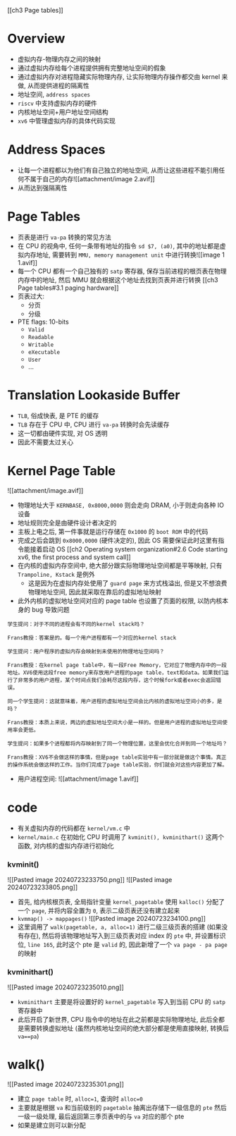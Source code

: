 [[ch3 Page tables]]

# Overview
- 虚拟内存-物理内存之间的映射
- 通过虚拟内存给每个进程提供拥有完整地址空间的假象
- 通过虚拟内存对进程隐藏实际物理内存, 让实际物理内存操作都交由 kernel 来做, 从而提供进程的隔离性
- 地址空间, `address spaces`
- `riscv` 中支持虚拟内存的硬件
- 内核地址空间+用户地址空间结构
- `xv6` 中管理虚拟内存的具体代码实现


# Address Spaces
- 让每一个进程都以为他们有自己独立的地址空间, 从而让这些进程不能引用任何不属于自己的内存![[attachment/image 2.avif]]
- 从而达到强隔离性


# Page Tables
- 页表是进行 `va-pa` 转换的常见方法
- 在 CPU 的视角中, 任何一条带有地址的指令 `sd $7, (a0)`, 其中的地址都是虚拟内存地址, 需要转到 ` MMU, memory management unit ` 中进行转换![[image 1 1.avif]]
- 每一个 CPU 都有一个自己独有的 `satp` 寄存器, 保存当前进程的根页表在物理内存中的地址, 然后 MMU 就会根据这个地址去找到页表并进行转换 [[ch3 Page tables#3.1 paging hardware]]
- 页表过大:
	- 分页
	- 分级
- PTE flags: 10-bits
	- `Valid`
	- `Readable`
	- `Writable`
	- `eXecutable`
	- `User`
	- ...

# Translation Lookaside Buffer
- `TLB`, 俗成快表, 是 PTE 的缓存
- `TLB` 存在于 CPU 中, CPU 进行 `va-pa` 转换时会先读缓存
- 这一切都由硬件实现, 对 OS 透明
- 因此不需要太过关心


# Kernel Page Table
![[attachment/image.avif]]
- 物理地址大于 `KERNBASE, 0x8000,0000` 则会走向 DRAM, 小于则走向各种 IO 设备
- 地址规则完全是由硬件设计者决定的
- 主板上电之后, 第一件事就是运行存储在 `0x1000` 的 `boot ROM` 中的代码
- 完成之后会跳到 `0x8000,0000` (硬件决定的), 因此 OS 需要保证此时这里有指令能接着启动 OS [[ch2 Operating system organization#2.6 Code starting xv6, the first process and system call]]
- 在内核的虚拟内存空间中, 绝大部分跟实际物理地址空间都是平等映射, 只有 `Trampoline, Kstack` 是例外
	- 这是因为在虚拟内存处使用了 `guard page` 来方式栈溢出, 但是又不想浪费物理地址空间, 因此就采取在靠后的虚拟地址映射
- 此外内核的虚拟地址空间对应的 page table 也设置了页面的权限, 以防内核本身的 bug 导致问题

```ad-faq
学生提问：对于不同的进程会有不同的kernel stack吗？

Frans教授：答案是的。每一个用户进程都有一个对应的kernel stack

学生提问：用户程序的虚拟内存会映射到未使用的物理地址空间吗？

Frans教授：在kernel page table中，有一段Free Memory，它对应了物理内存中的一段地址。XV6使用这段free memory来存放用户进程的page table，text和data。如果我们运行了非常多的用户进程，某个时间点我们会耗尽这段内存，这个时候fork或者exec会返回错误。

同一个学生提问：这就意味着，用户进程的虚拟地址空间会比内核的虚拟地址空间小的多，是吗？

Frans教授：本质上来说，两边的虚拟地址空间大小是一样的。但是用户进程的虚拟地址空间使用率会更低。

学生提问：如果多个进程都将内存映射到了同一个物理位置，这里会优化合并到同一个地址吗？

Frans教授：XV6不会做这样的事情，但是page table实验中有一部分就是做这个事情。真正的操作系统会做这样的工作。当你们完成了page table实验，你们就会对这些内容更加了解。
```

- 用户进程空间: ![[attachment/image 1.avif]]

# code
- 有关虚拟内存的代码都在 `kernel/vm.c` 中
- `kernel/main.c` 在初始化 CPU 时调用了 `kvminit(), kvminithart()` 这两个函数, 对内核的虚拟内存进行初始化


### kvminit()
![[Pasted image 20240723233750.png]]
![[Pasted image 20240723233805.png]]
- 首先, 给内核根页表, 全局指针变量 `kernel_pagetable` 使用 `kalloc()` 分配了一个 `page`, 并将内容全置为 `0`, 表示二级页表还没有建立起来
- `kvmmap() -> mappages()` ![[Pasted image 20240723234100.png]]
- 这里调用了 `walk(pagetable, a, alloc=1)` 进行二级三级页表的搭建 (如果没有存在), 然后将该物理地址写入到三级页表对应 index 的 `pte` 中, 并设置标识位, `line 165`, 此时这个 pte 是 `valid` 的, 因此新增了一个 `va page - pa page` 的映射


### kvminithart()
![[Pasted image 20240723235010.png]]
- `kvminithart` 主要是将设置好的 `kernel_pagetable` 写入到当前 CPU 的 `satp` 寄存器中
- 此后开启了新世界, CPU 指令中的地址在此之前都是实际物理地址, 此后全都是需要转换虚拟地址 (虽然内核地址空间的绝大部分都是使用直接映射, 转换后 `va==pa`)

# walk()
![[Pasted image 20240723235301.png]]
- 建立 `page table` 时, `alloc=1`, 查询时 `alloc=0`
- 主要就是根据 `va` 和当前级别的 `pagetable` 抽离出存储下一级信息的 `pte` 然后一级一级处理, 最后返回第三季页表中的与 `va` 对应的那个 pte
- 如果是建立则可以新分配
